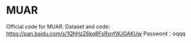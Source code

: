 # MUAR
Official code for MUAR.
Dataset and code: https://pan.baidu.com/s/1QhHzZ6kq8FsRxnfWJGAKUw 
Password：oqqq

